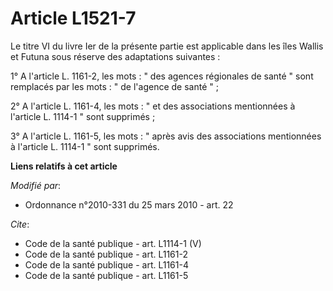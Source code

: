 # Article L1521-7

Le titre VI du livre Ier de la présente partie est applicable dans les îles Wallis et Futuna sous réserve des adaptations
suivantes : 

1° A l'article L. 1161-2, les mots : " des agences régionales de santé " sont remplacés par les mots : " de l'agence de santé
" ; 

2° A l'article L. 1161-4, les mots : " et des associations mentionnées à l'article L. 1114-1 " sont supprimés ; 

3° A l'article L. 1161-5, les mots : " après avis des associations mentionnées à l'article L. 1114-1 " sont supprimés.

**Liens relatifs à cet article**

_Modifié par_:

  - Ordonnance n°2010-331 du 25 mars 2010 - art. 22

_Cite_:

  - Code de la santé publique - art. L1114-1 (V)
  - Code de la santé publique - art. L1161-2
  - Code de la santé publique - art. L1161-4
  - Code de la santé publique - art. L1161-5
